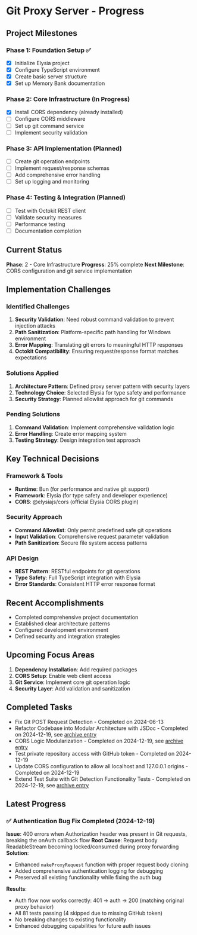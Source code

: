 # Git Proxy Server - Progress

## Project Milestones

### Phase 1: Foundation Setup ✅
- [x] Initialize Elysia project
- [x] Configure TypeScript environment
- [x] Create basic server structure
- [x] Set up Memory Bank documentation

### Phase 2: Core Infrastructure (In Progress)
- [x] Install CORS dependency (already installed)
- [ ] Configure CORS middleware
- [ ] Set up git command service
- [ ] Implement security validation

### Phase 3: API Implementation (Planned)
- [ ] Create git operation endpoints
- [ ] Implement request/response schemas
- [ ] Add comprehensive error handling
- [ ] Set up logging and monitoring

### Phase 4: Testing & Integration (Planned)
- [ ] Test with Octokit REST client
- [ ] Validate security measures
- [ ] Performance testing
- [ ] Documentation completion

## Current Status
**Phase**: 2 - Core Infrastructure
**Progress**: 25% complete
**Next Milestone**: CORS configuration and git service implementation

## Implementation Challenges

### Identified Challenges
1. **Security Validation**: Need robust command validation to prevent injection attacks
2. **Path Sanitization**: Platform-specific path handling for Windows environment
3. **Error Mapping**: Translating git errors to meaningful HTTP responses
4. **Octokit Compatibility**: Ensuring request/response format matches expectations

### Solutions Applied
1. **Architecture Pattern**: Defined proxy server pattern with security layers
2. **Technology Choice**: Selected Elysia for type safety and performance
3. **Security Strategy**: Planned allowlist approach for git commands

### Pending Solutions
1. **Command Validation**: Implement comprehensive validation logic
2. **Error Handling**: Create error mapping system
3. **Testing Strategy**: Design integration test approach

## Key Technical Decisions

### Framework & Tools
- **Runtime**: Bun (for performance and native git support)
- **Framework**: Elysia (for type safety and developer experience)
- **CORS**: @elysiajs/cors (official Elysia CORS plugin)

### Security Approach
- **Command Allowlist**: Only permit predefined safe git operations
- **Input Validation**: Comprehensive request parameter validation
- **Path Sanitization**: Secure file system access patterns

### API Design
- **REST Pattern**: RESTful endpoints for git operations
- **Type Safety**: Full TypeScript integration with Elysia
- **Error Standards**: Consistent HTTP error response format

## Recent Accomplishments
- Completed comprehensive project documentation
- Established clear architecture patterns
- Configured development environment
- Defined security and integration strategies

## Upcoming Focus Areas
1. **Dependency Installation**: Add required packages
2. **CORS Setup**: Enable web client access
3. **Git Service**: Implement core git operation logic
4. **Security Layer**: Add validation and sanitization

## Completed Tasks
- Fix Git POST Request Detection - Completed on 2024-06-13
- Refactor Codebase into Modular Architecture with JSDoc - Completed on 2024-12-19, see [archive entry](mdc:../docs/archive/completed_tasks.md#task-refactor-codebase-into-modular-architecture-with-jsdoc-v10)
- CORS Logic Modularization - Completed on 2024-12-19, see [archive entry](mdc:../docs/archive/completed_tasks.md#task-cors-logic-modularization-v10)
- Test private repository access with GitHub token - Completed on 2024-12-19
- Update CORS configuration to allow all localhost and 127.0.0.1 origins - Completed on 2024-12-19
- Extend Test Suite with Git Detection Functionality Tests - Completed on 2024-12-19, see [archive entry](mdc:../docs/archive/completed_tasks.md#task-extend-test-suite-with-git-detection-functionality-tests-v10)

## Latest Progress

### ✅ Authentication Bug Fix Completed (2024-12-19)
**Issue**: 400 errors when Authorization header was present in Git requests, breaking the onAuth callback flow
**Root Cause**: Request body ReadableStream becoming locked/consumed during proxy forwarding
**Solution**: 
- Enhanced `makeProxyRequest` function with proper request body cloning
- Added comprehensive authentication logging for debugging
- Preserved all existing functionality while fixing the auth bug

**Results**:
- Auth flow now works correctly: 401 → auth → 200 (matching original proxy behavior)
- All 81 tests passing (4 skipped due to missing GitHub token)
- No breaking changes to existing functionality
- Enhanced debugging capabilities for future auth issues 